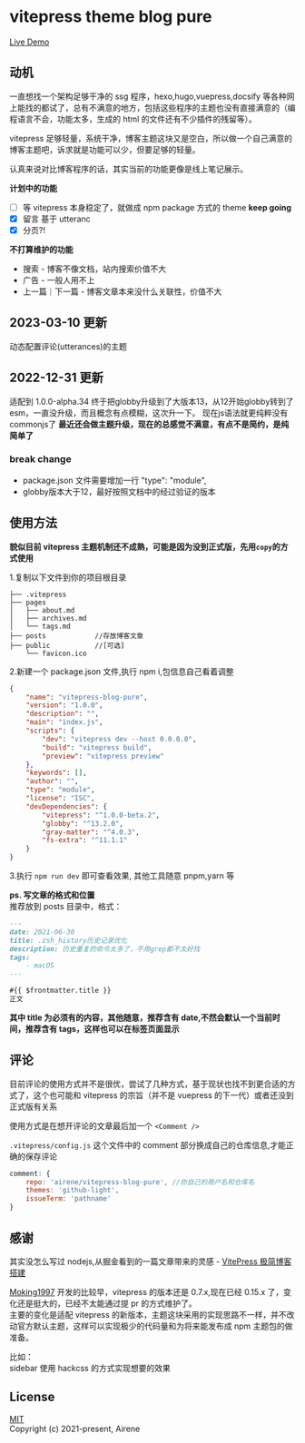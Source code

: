 # vitepress theme blog pure

[Live Demo](https://ti.bi)

## 动机

一直想找一个架构足够干净的 ssg 程序，hexo,hugo,vuepress,docsify 等各种网上能找的都试了，总有不满意的地方，包括这些程序的主题也没有直接满意的（编程语言不会，功能太多，生成的 html 的文件还有不少插件的残留等）。

vitepress 足够轻量，系统干净，博客主题这块又是空白，所以做一个自己满意的博客主题吧，诉求就是功能可以少，但要足够的轻量。

认真来说对比博客程序的话，其实当前的功能更像是线上笔记展示。

**计划中的功能**

-   [ ] 等 vitepress 本身稳定了，就做成 npm package 方式的 theme **keep going**
-   [x] 留言 基于 utteranc
-   [x] 分页?!

**不打算维护的功能**

-   搜索 - 博客不像文档，站内搜索价值不大
-   广告 - 一般人用不上
-   上一篇｜下一篇 - 博客文章本来没什么关联性，价值不大

## 2023-03-10 更新
动态配置评论(utterances)的主题
## 2022-12-31 更新
适配到 1.0.0-alpha.34
终于把globby升级到了大版本13，从12开始globby转到了esm，一直没升级，而且概念有点模糊，这次升一下。 现在js语法就更纯粹没有commonjs了
**最近还会做主题升级，现在的总感觉不满意，有点不是简约，是纯简单了**
### break change
- package.json 文件需要增加一行 "type": "module",
- globby版本大于12，最好按照文档中的经过验证的版本


## 使用方法

**貌似目前 vitepress 主题机制还不成熟，可能是因为没到正式版，先用`copy`的方式使用**

1.复制以下文件到你的项目根目录

```
├── .vitepress
├── pages
│   ├── about.md
│   ├── archives.md
│   └── tags.md
├── posts            //存放博客文章
├── public           //[可选]
    └── favicon.ico
```

2.新建一个 package.json 文件,执行 npm i,包信息自己看着调整

```json
{
    "name": "vitepress-blog-pure",
    "version": "1.0.0",
    "description": "",
    "main": "index.js",
    "scripts": {
        "dev": "vitepress dev --host 0.0.0.0",
        "build": "vitepress build",
        "preview": "vitepress preview"
    },
    "keywords": [],
    "author": "",
    "type": "module",
    "license": "ISC",
    "devDependencies": {
        "vitepress": "^1.0.0-beta.2",
        "globby": "^13.2.0",
        "gray-matter": "^4.0.3",
        "fs-extra": "^11.1.1"
    }
}
```

3.执行 `npm run dev` 即可查看效果, 其他工具随意 pnpm,yarn 等

**ps. 写文章的格式和位置**  
推荐放到 posts 目录中，格式：

```markdown
---
date: 2021-06-30
title: .zsh_history历史记录优化
description: 历史重复的命令太多了，不用grep都不太好找
tags:
    - macOS
---

#{{ $frontmatter.title }}
正文
```

**其中 title 为必须有的内容，其他随意，推荐含有 date,不然会默认一个当前时间，推荐含有 tags，这样也可以在标签页面显示**

## 评论

目前评论的使用方式并不是很优，尝试了几种方式，基于现状也找不到更合适的方式了，这个也可能和 vitepress 的宗旨（并不是 vuepress 的下一代）或者还没到正式版有关系

使用方式是在想开评论的文章最后加一个 `<Comment />`

`.vitepress/config.js` 这个文件中的 comment 部分换成自己的仓库信息,才能正确的保存评论

```js
comment: {
    repo: 'airene/vitepress-blog-pure', //你自己的用户名和仓库名
    themes: 'github-light',
    issueTerm: 'pathname'
}
```

## 感谢

其实没怎么写过 nodejs,从掘金看到的一篇文章带来的灵感 - [VitePress 极简博客搭建](https://juejin.cn/post/6896382276389732359)

[Moking1997](https://github.com/Moking1997) 开发的比较早，vitepress 的版本还是 0.7.x,现在已经 0.15.x 了，变化还是挺大的，已经不太能通过提 pr 的方式维护了。  
主要的变化是适配 vitepress 的新版本，主题这块采用的实现思路不一样，并不改动官方默认主题，这样可以实现极少的代码量和为将来能发布成 npm 主题包的做准备。

比如：  
sidebar 使用 hackcss 的方式实现想要的效果

## License

[MIT](https://opensource.org/licenses/MIT)  
Copyright (c) 2021-present, Airene
